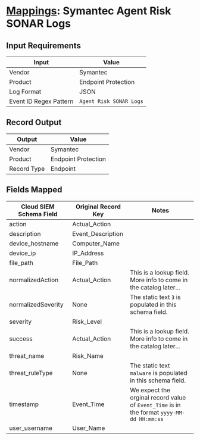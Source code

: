 # [Mappings](README.md): Symantec Agent Risk SONAR Logs

## Input Requirements

|Input|Value|
|-----|-----|
|Vendor|Symantec|
|Product|Endpoint Protection|
|Log Format|JSON|
|Event ID Regex Pattern|`Agent Risk SONAR Logs`|

## Record Output

|Output|Value|
|------|-----|
|Vendor|Symantec|
|Product|Endpoint Protection|
|Record Type|Endpoint|

## Fields Mapped

|Cloud SIEM Schema Field|Original Record Key|Notes|
|-----------------------|-------------------|-----|
|action|Actual_Action||
|description|Event_Description||
|device_hostname|Computer_Name||
|device_ip|IP_Address||
|file_path|File_Path||
|normalizedAction|Actual_Action|This is a lookup field. More info to come in the catalog later...|
|normalizedSeverity|None|The static text `3` is populated in this schema field.|
|severity|Risk_Level||
|success|Actual_Action|This is a lookup field. More info to come in the catalog later...|
|threat_name|Risk_Name||
|threat_ruleType|None|The static text `malware` is populated in this schema field.|
|timestamp|Event_Time|We expect the orginal record value of `Event_Time` is in the format `yyyy-MM-dd HH:mm:ss`|
|user_username|User_Name||

